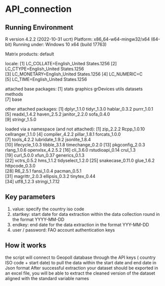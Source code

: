 # API_connection

## Running Environment 
R version 4.2.2 (2022-10-31 ucrt)
Platform: x86_64-w64-mingw32/x64 (64-bit)
Running under: Windows 10 x64 (build 17763)

Matrix products: default

locale:
[1] LC_COLLATE=English_United States.1256 
[2] LC_CTYPE=English_United States.1256   
[3] LC_MONETARY=English_United States.1256
[4] LC_NUMERIC=C                          
[5] LC_TIME=English_United States.1256    

attached base packages:
[1] stats     graphics  grDevices utils     datasets  methods  
[7] base     

other attached packages:
[1] dplyr_1.1.0   tidyr_1.3.0   hablar_0.3.2  purrr_1.0.1  
[5] readxl_1.4.2  haven_2.5.2   janitor_2.2.0 sofa_0.4.0   
[9] stringr_1.5.0

loaded via a namespace (and not attached):
 [1] zip_2.2.2        Rcpp_1.0.10      cellranger_1.1.0
 [4] compiler_4.2.2   pillar_1.8.1     forcats_1.0.0   
 [7] tools_4.2.2      lubridate_1.9.2  jsonlite_1.8.4  
[10] lifecycle_1.0.3  tibble_3.1.8     timechange_0.2.0
[13] pkgconfig_2.0.3  rlang_1.0.6      openxlsx_4.2.5.2
[16] cli_3.6.0        rstudioapi_0.14  crul_1.3        
[19] curl_5.0.0       xfun_0.37        generics_0.1.3  
[22] vctrs_0.5.2      hms_1.1.2        tidyselect_1.2.0
[25] snakecase_0.11.0 glue_1.6.2       httpcode_0.3.0  
[28] R6_2.5.1         fansi_1.0.4      pacman_0.5.1    
[31] magrittr_2.0.3   ellipsis_0.3.2   tinytex_0.44    
[34] utf8_1.2.3       stringi_1.7.12  


## Key parameters 
1. value: specify the country iso code
2. startkey: start date for data extraction within the data collection round in the format YYYY-MM-DD
3. endkey: end date for the data extraction in the format YYY-MM-DD
4. user / password: FAO account authentication keys

## How it works
the script will connect to Geopoll database through the API keys ( country ISO code + start date) to pull the data within the start date and end date in Json format 
After successful extraction your dataset should be exported in an excel file, you will be able to extract the cleaned version of the dataset aligned with the standard variable names 
